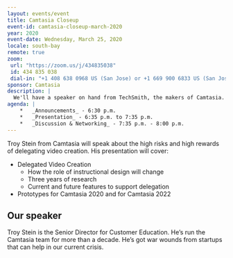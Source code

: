 ```yaml
---
layout: events/event
title: Camtasia Closeup
event-id: camtasia-closeup-march-2020
year: 2020 
event-date: Wednesday, March 25, 2020
locale: south-bay
remote: true
zoom: 
 url: "https://zoom.us/j/434835038"
 id: 434 835 038
 dial-in: "+1 408 638 0968 US (San Jose) or +1 669 900 6833 US (San Jose)"
sponsor: Camtasia
description: |
  We'll have a speaker on hand from TechSmith, the makers of Camtasia. Join us to learn more about this toolkit for recording video tutorials!
agenda: |
    *   _Announcements_ - 6:30 p.m. 
    *   _Presentation_ - 6:35 p.m. to 7:35 p.m.
    *   _Discussion & Networking_ - 7:35 p.m. - 8:00 p.m.
---
```


Troy Stein from Camtasia will speak about the high risks and high rewards of delegating video creation. His presentation will cover:

*   Delegated Video Creation
    *   How the role of instructional design will change
    *   Three years of research
    *   Current and future features to support delegation
*   Prototypes for Camtasia 2020 and for Camtasia 2022

## Our speaker

Troy Stein is the Senior Director for Customer Education. He’s run the Camtasia team for more than a decade. He’s got war wounds from startups that can help in our current crisis.


